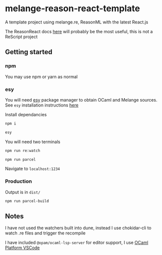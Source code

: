 # melange-reason-react-template

A template project using melange.re, ReasonML with the latest React.js

The ReasonReact docs [here](https://reasonml.github.io/reason-react/docs/en/intro-example) will probably be the most useful, this is not a ReScript project

## Getting started

### npm

You may use npm or yarn as normal

### esy

You will need [esy](https://esy.sh) package manager to obtain OCaml and Melange sources. See `esy` installation instructions [here](https://esy.sh/docs/en/getting-started.html#install-esy)

Install dependancies

```bash
npm i
```

```bash
esy
```

You will need two terminals

```bash
npm run re:watch
```

```bash
npm run parcel
```

Navigate to `localhost:1234`

### Production

Output is in `dist/`

```bash
npm run parcel-build
```

## Notes

I have not used the watchers built into dune, instead I use chokidar-cli to watch .re files and trigger the recompile

I have included `@opam/ocaml-lsp-server` for editor support, I use [OCaml Platform VSCode](https://marketplace.visualstudio.com/items?itemName=ocamllabs.ocaml-platform)
